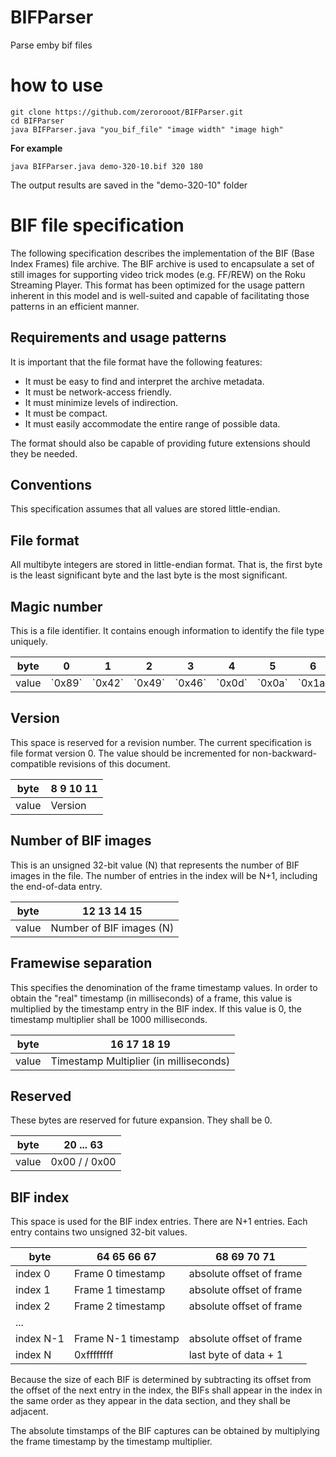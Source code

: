 # BIFParser
Parse emby bif files
# how to use
```
git clone https://github.com/zerorooot/BIFParser.git
cd BIFParser
java BIFParser.java "you_bif_file" "image width" "image high"
```
**For example**
```
java BIFParser.java demo-320-10.bif 320 180
```
The output results are saved in the "demo-320-10" folder

# BIF file specification

The following specification describes the implementation of the BIF (Base Index Frames) file archive. The BIF archive is used to encapsulate a set of still images for supporting video trick modes (e.g. FF/REW) on the Roku Streaming Player. This format has been optimized for the usage pattern inherent in this model and is well-suited and capable of facilitating those patterns in an efficient manner.

## Requirements and usage patterns

It is important that the file format have the following features:

*   It must be easy to find and interpret the archive metadata.
*   It must be network-access friendly.
*   It must minimize levels of indirection.
*   It must be compact.
*   It must easily accommodate the entire range of possible data.

The format should also be capable of providing future extensions should they be needed.

## Conventions

This specification assumes that all values are stored little-endian.

## File format

All multibyte integers are stored in little-endian format. That is, the first byte is the least significant byte and the last byte is the most significant.

## Magic number

This is a file identifier. It contains enough information to identify the file type uniquely.

<div class="hscroll">

<table>

<thead>

<tr>

<th class="short-line">byte</th>

<th class="short-line">0</th>

<th class="short-line">1</th>

<th class="short-line">2</th>

<th class="short-line">3</th>

<th class="short-line">4</th>

<th class="short-line">5</th>

<th class="short-line">6</th>

<th class="short-line">7</th>

</tr>

</thead>

<tbody>

<tr>

<td class="short-line">value</td>

<td class="short-line">`0x89`</td>

<td class="short-line">`0x42`</td>

<td class="short-line">`0x49`</td>

<td class="short-line">`0x46`</td>

<td class="short-line">`0x0d`</td>

<td class="short-line">`0x0a`</td>

<td class="short-line">`0x1a`</td>

<td class="short-line">`0x0a`</td>

</tr>

</tbody>

</table>

</div>

## Version

This space is reserved for a revision number. The current specification is file format version 0\. The value should be incremented for non-backward-compatible revisions of this document.

<div class="hscroll">

<table>

<thead>

<tr>

<th class="short-line">byte</th>

<th class="short-line">8 9 10 11</th>

</tr>

</thead>

<tbody>

<tr>

<td class="short-line">value</td>

<td class="short-line">Version</td>

</tr>

</tbody>

</table>

</div>

## Number of BIF images

This is an unsigned 32-bit value (N) that represents the number of BIF images in the file. The number of entries in the index will be N+1, including the end-of-data entry.

<div class="hscroll">

<table>

<thead>

<tr>

<th class="short-line">byte</th>

<th class="short-line">12 13 14 15</th>

</tr>

</thead>

<tbody>

<tr>

<td class="short-line">value</td>

<td class="short-line">Number of BIF images (N)</td>

</tr>

</tbody>

</table>

</div>

## Framewise separation

This specifies the denomination of the frame timestamp values. In order to obtain the "real" timestamp (in milliseconds) of a frame, this value is multiplied by the timestamp entry in the BIF index. If this value is 0, the timestamp multiplier shall be 1000 milliseconds.

<div class="hscroll">

<table>

<thead>

<tr>

<th class="short-line">byte</th>

<th class="short-line">16 17 18 19</th>

</tr>

</thead>

<tbody>

<tr>

<td class="short-line">value</td>

<td class="short-line">Timestamp Multiplier (in milliseconds)</td>

</tr>

</tbody>

</table>

</div>

## Reserved

These bytes are reserved for future expansion. They shall be 0.

<div class="hscroll">

<table>

<thead>

<tr>

<th class="short-line">byte</th>

<th class="short-line">20 ... 63</th>

</tr>

</thead>

<tbody>

<tr>

<td class="short-line">value</td>

<td class="short-line">0x00 / / 0x00</td>

</tr>

</tbody>

</table>

</div>

## BIF index

This space is used for the BIF index entries. There are N+1 entries. Each entry contains two unsigned 32-bit values.

<div class="hscroll">

<table>

<thead>

<tr>

<th class="short-line">byte</th>

<th class="short-line">64 65 66 67</th>

<th class="short-line">68 69 70 71</th>

</tr>

</thead>

<tbody>

<tr>

<td class="short-line">index 0</td>

<td class="short-line">Frame 0 timestamp</td>

<td class="short-line">absolute offset of frame</td>

</tr>

<tr>

<td class="short-line">index 1</td>

<td class="short-line">Frame 1 timestamp</td>

<td class="short-line">absolute offset of frame</td>

</tr>

<tr>

<td class="short-line">index 2</td>

<td class="short-line">Frame 2 timestamp</td>

<td class="short-line">absolute offset of frame</td>

</tr>

<tr>

<td class="short-line">...</td>

<td class="short-line"></td>

<td class="short-line"></td>

</tr>

<tr>

<td class="short-line">index N-1</td>

<td class="short-line">Frame N-1 timestamp</td>

<td class="short-line">absolute offset of frame</td>

</tr>

<tr>

<td class="short-line">index N</td>

<td class="short-line">0xffffffff</td>

<td class="short-line">last byte of data + 1</td>

</tr>

</tbody>

</table>

</div>

Because the size of each BIF is determined by subtracting its offset from the offset of the next entry in the index, the BIFs shall appear in the index in the same order as they appear in the data section, and they shall be adjacent.

The absolute timstamps of the BIF captures can be obtained by multiplying the frame timestamp by the timestamp multiplier.
